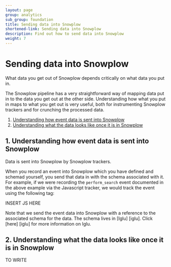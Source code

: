 ```yaml
---
layout: page
group: analytics
sub_group: foundation
title: Sending data into Snowplow
shortened-link: Sending data into Snowplow
description: Find out how to send data into Snowplow
weight: 7
---
```


# Sending data into Snowplow

What data you get out of Snowplow depends critically on what data you put in. 

The Snowplow pipeline has a very straightforward way of mapping data put in to the data you get out at the other side. Understanding how what you put in maps to what you get out is very useful, both for instrumenting Snowplow trackers and for crunching the processed data.

1. [Understanding how event data is sent into Snowplow](#sending-data-into-snowplow)  
2. [Understanding what the data looks like once it is in Snowplow](#viewing-the-data-in-snowplow)  

<h2><a name="sending-data-into-snowplow">1. Understanding how event data is sent into Snowplow</a></h2>

Data is sent into Snowplow by Snowplow trackers.

When you record an event into Snowplow which you have defined and schemad yourself, you send that data in with the schema associated with it. For example, if we were recording the `perform_search` event documented in the above example via the Javascript tracker, we would track the event using the following tag:

INSERT JS HERE


Note that we send the event data into Snowplow with a reference to the associated schema for the data. The schema lives in [Iglu] [iglu]. Click [here] [iglu] for more information on Iglu.

<h2><a name="viewing-the-data-in-snowplow">2. Understanding what the data looks like once it is in Snowplow</a></h2>

TO WRITE
